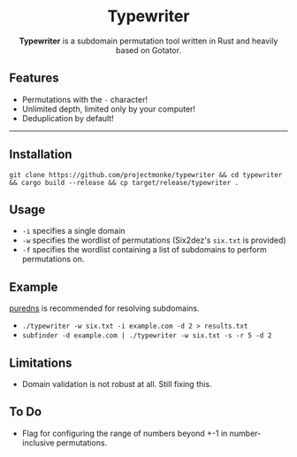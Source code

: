 <h1 align="center">Typewriter</h1>
<p align="center"><b>Typewriter</b> is a subdomain permutation tool written in Rust and heavily based on Gotator.</p>

## Features
- Permutations with the `-` character!
- Unlimited depth, limited only by your computer!
- Deduplication by default!
---

## Installation
`git clone https://github.com/projectmonke/typewriter && cd typewriter && cargo build --release && cp target/release/typewriter .`

## Usage
- `-i` specifies a single domain
- `-w` specifies the wordlist of permutations (Six2dez's `six.txt` is provided)
- `-f` specifies the wordlist containing a list of subdomains to perform permutations on.

## Example
[puredns](https://github.com/d3mondev/puredns) is recommended for resolving subdomains.
- `./typewriter -w six.txt -i example.com -d 2 > results.txt`
- `subfinder -d example.com | ./typewriter -w six.txt -s -r 5 -d 2`

## Limitations
- Domain validation is not robust at all. Still fixing this.

## To Do
- Flag for configuring the range of numbers beyond +-1 in number-inclusive permutations.
